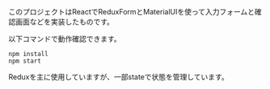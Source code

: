 このプロジェクトはReactでReduxFormとMaterialUIを使って入力フォームと確認画面などを実装したものです。

以下コマンドで動作確認できます。
```
npm install
npm start
```

Reduxを主に使用していますが、一部stateで状態を管理しています。
